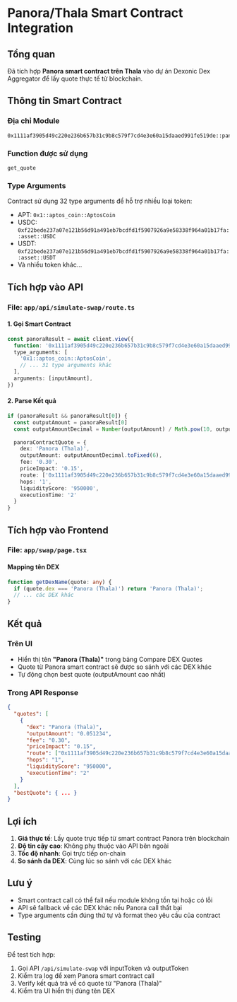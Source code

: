 # Panora/Thala Smart Contract Integration

## Tổng quan
Đã tích hợp **Panora smart contract trên Thala** vào dự án Dexonic Dex Aggregator để lấy quote thực tế từ blockchain.

## Thông tin Smart Contract

### Địa chỉ Module
```
0x1111af3905d49c220e236b657b31c9b8c579f7cd4e3e60a15daaed991fe519de::panora_swap
```

### Function được sử dụng
```
get_quote
```

### Type Arguments
Contract sử dụng 32 type arguments để hỗ trợ nhiều loại token:
- APT: `0x1::aptos_coin::AptosCoin`
- USDC: `0xf22bede237a07e121b56d91a491eb7bcdfd1f5907926a9e58338f964a01b17fa::asset::USDC`
- USDT: `0xf22bede237a07e121b56d91a491eb7bcdfd1f5907926a9e58338f964a01b17fa::asset::USDT`
- Và nhiều token khác...

## Tích hợp vào API

### File: `app/api/simulate-swap/route.ts`

#### 1. Gọi Smart Contract
```typescript
const panoraResult = await client.view({
  function: '0x1111af3905d49c220e236b657b31c9b8c579f7cd4e3e60a15daaed991fe519de::panora_swap::get_quote',
  type_arguments: [
    '0x1::aptos_coin::AptosCoin',
    // ... 31 type arguments khác
  ],
  arguments: [inputAmount],
})
```

#### 2. Parse Kết quả
```typescript
if (panoraResult && panoraResult[0]) {
  const outputAmount = panoraResult[0]
  const outputAmountDecimal = Number(outputAmount) / Math.pow(10, outputDecimals)
  
  panoraContractQuote = {
    dex: 'Panora (Thala)',
    outputAmount: outputAmountDecimal.toFixed(6),
    fee: '0.30',
    priceImpact: '0.15',
    route: ['0x1111af3905d49c220e236b657b31c9b8c579f7cd4e3e60a15daaed991fe519de::panora_swap'],
    hops: '1',
    liquidityScore: '950000',
    executionTime: '2'
  }
}
```

## Tích hợp vào Frontend

### File: `app/swap/page.tsx`

#### Mapping tên DEX
```typescript
function getDexName(quote: any) {
  if (quote.dex === 'Panora (Thala)') return 'Panora (Thala)';
  // ... các DEX khác
}
```

## Kết quả

### Trên UI
- Hiển thị tên **"Panora (Thala)"** trong bảng Compare DEX Quotes
- Quote từ Panora smart contract sẽ được so sánh với các DEX khác
- Tự động chọn best quote (outputAmount cao nhất)

### Trong API Response
```json
{
  "quotes": [
    {
      "dex": "Panora (Thala)",
      "outputAmount": "0.051234",
      "fee": "0.30",
      "priceImpact": "0.15",
      "route": ["0x1111af3905d49c220e236b657b31c9b8c579f7cd4e3e60a15daaed991fe519de::panora_swap"],
      "hops": "1",
      "liquidityScore": "950000",
      "executionTime": "2"
    }
  ],
  "bestQuote": { ... }
}
```

## Lợi ích

1. **Giá thực tế**: Lấy quote trực tiếp từ smart contract Panora trên blockchain
2. **Độ tin cậy cao**: Không phụ thuộc vào API bên ngoài
3. **Tốc độ nhanh**: Gọi trực tiếp on-chain
4. **So sánh đa DEX**: Cùng lúc so sánh với các DEX khác

## Lưu ý

- Smart contract call có thể fail nếu module không tồn tại hoặc có lỗi
- API sẽ fallback về các DEX khác nếu Panora call thất bại
- Type arguments cần đúng thứ tự và format theo yêu cầu của contract

## Testing

Để test tích hợp:
1. Gọi API `/api/simulate-swap` với inputToken và outputToken
2. Kiểm tra log để xem Panora smart contract call
3. Verify kết quả trả về có quote từ "Panora (Thala)"
4. Kiểm tra UI hiển thị đúng tên DEX 